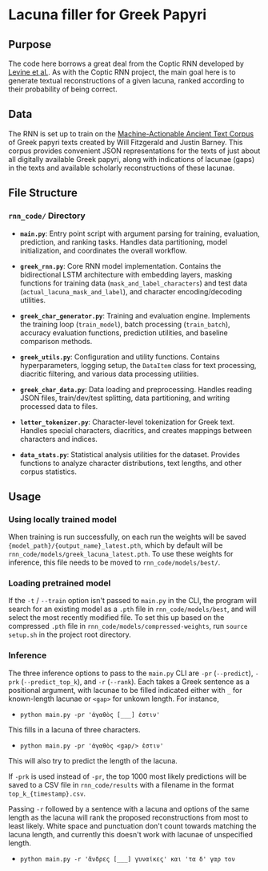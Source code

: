 # Lacuna filler for Greek Papyri

## Purpose

The code here borrows a great deal from the Coptic RNN developed by
[Levine et al.](https://arxiv.org/html/2407.12247v1). As with the Coptic RNN
project, the main goal here is to generate textual reconstructions of a given
lacuna, ranked according to their probability of being correct.

## Data

The RNN is set up to train on the
[Machine-Actionable Ancient Text Corpus](https://aclanthology.org/2024.ml4al-1.7.pdf)
of Greek papyri texts created by Will Fitzgerald and Justin Barney. This corpus
provides convenient JSON representations for the texts of just about all
digitally available Greek papyri, along with indications of lacunae (gaps) in
the texts and available scholarly reconstructions of these lacunae.

## File Structure

### `rnn_code/` Directory

- **`main.py`**: Entry point script with argument parsing for training,
  evaluation, prediction, and ranking tasks. Handles data partitioning, model
  initialization, and coordinates the overall workflow.

- **`greek_rnn.py`**: Core RNN model implementation. Contains the bidirectional
  LSTM architecture with embedding layers, masking functions for training data
  (`mask_and_label_characters`) and test data (`actual_lacuna_mask_and_label`),
  and character encoding/decoding utilities.

- **`greek_char_generator.py`**: Training and evaluation engine. Implements the
  training loop (`train_model`), batch processing (`train_batch`), accuracy
  evaluation functions, prediction utilities, and baseline comparison methods.

- **`greek_utils.py`**: Configuration and utility functions. Contains
  hyperparameters, logging setup, the `DataItem` class for text processing,
  diacritic filtering, and various data processing utilities.

- **`greek_char_data.py`**: Data loading and preprocessing. Handles reading
  JSON files, train/dev/test splitting, data partitioning, and writing
  processed data to files.

- **`letter_tokenizer.py`**: Character-level tokenization for Greek text.
  Handles special characters, diacritics, and creates mappings between
  characters and indices.

- **`data_stats.py`**: Statistical analysis utilities for the dataset. Provides
  functions to analyze character distributions, text lengths, and other corpus
  statistics.

## Usage

### Using locally trained model

When training is run successfully, on each run the weights will be saved
`{model_path}/{output_name}_latest.pth`, which by default will be
`rnn_code/models/greek_lacuna_latest.pth`. To use these weights for inference,
this file needs to be moved to `rnn_code/models/best/`.

### Loading pretrained model

If the `-t` / `--train` option isn't passed to `main.py` in the CLI, the program
will search for an existing model as a `.pth` file in `rnn_code/models/best`,
and will select the most recently modified file.
To set this up based on the compressed `.pth` file in `rnn_code/models/compressed-weights`,
run `source setup.sh` in the project root directory.

### Inference

The three inference options to pass to the `main.py` CLI are
`-pr` (`--predict`), `-prk` (`--predict_top_k`), and `-r` (`--rank`).
Each takes a Greek sentence as a positional argument, with lacunae to be filled
indicated either with `_` for known-length lacunae or `<gap>` for unkown length.
For instance,

- `python main.py -pr 'ἀγαθὸς [___] ἐστιν'`

This fills in a lacuna of three characters.

- `python main.py -pr 'ἀγαθὸς <gap/> ἐστιν'`

This will also try to predict the length of the lacuna.

If `-prk` is used instead of `-pr`, the top 1000 most likely predictions
will be saved to a CSV file in `rnn_code/results` with a filename in the format
`top_k_{timestamp}.csv`.

Passing `-r` followed by a sentence with a lacuna and options
of the same length as the lacuna will rank the proposed
reconstructions from most to least likely. White space
and punctuation don't count towards matching the lacuna length,
and currently this doesn't work with lacunae of unspecified length.

- `python main.py -r 'ἄνδρες [___] γυναῖκες' και 'τα δ' γαρ τον`
